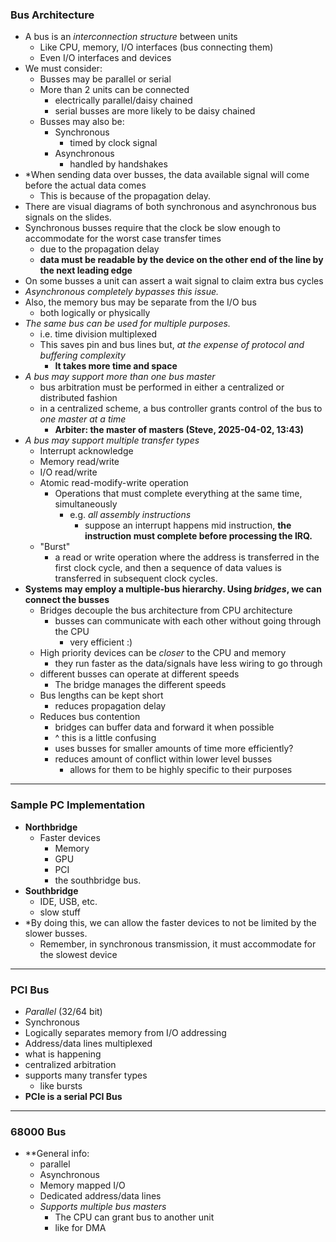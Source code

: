 ### Bus Architecture
- A bus is an *interconnection structure* between units
	- Like CPU, memory, I/O interfaces (bus connecting them)
	- Even I/O interfaces and devices
- We must consider:
	- Busses may be parallel or serial
	- More than 2 units can be connected
		- electrically parallel/daisy chained
		- serial busses are more likely to be daisy chained
	- Busses may also be:
		- Synchronous 
			- timed by clock signal
		- Asynchronous 
			- handled by handshakes
- *When sending data over busses, the data available signal will come before the actual data comes
	- This is because of the propagation delay.
- There are visual diagrams of both synchronous and asynchronous bus signals on the slides.
- Synchronous busses require that the clock be slow enough to accommodate for the worst case transfer times
	- due to the propagation delay
	- **data must be readable by the device on the other end of the line by the next leading edge**
- On some busses a unit can assert a wait signal to claim extra bus cycles
- *Asynchronous completely bypasses this issue.*
- Also, the memory bus may be separate from the I/O bus
	- both logically or physically
- *The same bus can be used for multiple purposes.*
	- i.e. time division multiplexed 
	- This saves pin and bus lines but, *at the expense of protocol and buffering complexity*
		- **It takes more time and space**
- *A bus may support more than one bus master*
	- bus arbitration must be performed in either a centralized or distributed fashion
	- in a centralized scheme, a bus controller grants control of the bus to *one master at a time*
		- **Arbiter: the master of masters (Steve, 2025-04-02, 13:43)**
- *A bus may support multiple transfer types*
	- Interrupt acknowledge
	- Memory read/write
	- I/O read/write
	- Atomic read-modify-write operation
		- Operations that must complete everything at the same time, simultaneously
			- e.g. *all assembly instructions*
				- suppose an interrupt happens mid instruction, **the instruction must complete before processing the IRQ.**
	- "Burst"
		- a read or write operation where the address is transferred in the first clock cycle, and then a sequence of data values is transferred in subsequent clock cycles.
- **Systems may employ a multiple-bus hierarchy. Using *bridges*, we can connect the busses**
	- Bridges decouple the bus architecture from CPU architecture
		- busses can communicate with each other without going through the CPU
			- very efficient :)
	- High priority devices can be *closer* to the CPU and memory
		- they run faster as the data/signals have less wiring to go through
	- different busses can operate at different speeds
		- The bridge manages the different speeds
	- Bus lengths can be kept short
		- reduces propagation delay
	- Reduces bus contention
		- bridges can buffer data and forward it when possible
		- ^ this is a little confusing
		- uses busses for smaller amounts of time more efficiently?
		- reduces amount of conflict within lower level busses
			- allows for them to be highly specific to their purposes
---
### Sample PC Implementation
- **Northbridge**
	- Faster devices
		- Memory
		- GPU
		- PCI
		- the southbridge bus.
- **Southbridge** 
	- IDE, USB, etc.
	- slow stuff
- *By doing this, we can allow the faster devices to not be limited by the slower busses.
	- Remember, in synchronous transmission, it must accommodate for the slowest device
---
### PCI Bus
- *Parallel* (32/64 bit)
- Synchronous
- Logically separates memory from I/O addressing
- Address/data lines multiplexed
- what is happening
- centralized arbitration
- supports many transfer types
	- like bursts
- **PCIe is a serial PCI Bus**
---
### 68000 Bus
- **General info:
	- parallel
	- Asynchronous
	- Memory mapped I/O
	- Dedicated address/data lines
	- *Supports multiple bus masters*
		- The CPU can grant bus to another unit
		- like for DMA